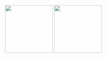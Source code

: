 <div align="center">
  <img src="https://streak-stats.demolab.com?user=rokartur&locale=en&mode=weekly&theme=dark&hide_border=true&border_radius=6&order=3" height="150" alt=""  />
  <img src="https://github-readme-stats.vercel.app/api/top-langs?username=rokartur&locale=en&hide_title=true&layout=compact&card_width=320&langs_count=6&theme=dark&hide_border=true&order=2" height="150" alt=""  />
</div>
<div align="center">
  <img src="https://komarev.com/ghpvc/?username=arwat&color=000000" alt="" />
</div>
